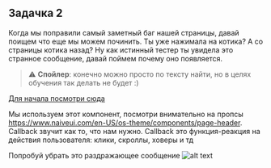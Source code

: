## Задачка 2

Когда мы поправили самый заметный баг нашей страницы, давай поищем что еще мы можем починить. Ты уже нажимала на котика? А со страницы котика назад? Ну как истинный тестер ты увидела это странное сообщение, давай поймем почему оно появляется.

> ⚠️ **Спойлер**: конечно можно просто по тексту найти, но в целях обучения так делать не будет :)

[Для начала посмотри сюда](https://vuejs.org/guide/essentials/event-handling)

Мы используем этот компонент, посмотри внимательно на пропсы https://www.naiveui.com/en-US/os-theme/components/page-header. Callback звучит как то, что нам нужно. Callback это функция-реакция на действия пользователя: клики, скроллы, ховеры и тд

Попробуй убрать это раздражающее сообщение
![alt text](image-1.png)
